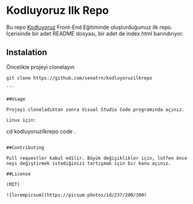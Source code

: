 # Kodluyoruz Ilk Repo
Bu repo [Kodluyoruz](https://www.kodluyoruz.org) Front-End Eğitiminde oluşturduğumuz ilk repo. İçerisinde bir adet README dosyası, bir adet de index.html barındırıyor.

## Instalation 

Öncelikle projeyi clonelayın
````
git clone https://github.com/senatrn/kodluyoruzilkrepo

```

##Usage

Projeyi cloneladıktan sonra Visual Studio Code programında açınız.

Linux için:

````

cd kodluyoruzilkrepo
code . 

````

##Contributing 

Pull requestler kabul edilir. Büyük değişiklikler için, lütfen önce neyi değiştirmek istediğinizi tartışmak için bir konu açınız.

##License

(MIT)

![lorempicsum](https://picsum.photos/id/237/200/300)
